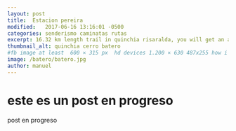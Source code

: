 ```yaml
---
layout: post
title:  Estacion pereira
modified:   2017-06-16 13:16:01 -0500
categories: senderismo caminatas rutas 
excerpt: 16.32 km length trail in quinchia risaralda, you will get an amazing view of quinchia and some small towns
thumbnail_alt: quinchia cerro batero
#fb image at least  600 × 315 px  hd devices 1.200 × 630 487x255 how i see it
image: /batero/batero.jpg
author: manuel
---
```


# este es un post en progreso

post en progreso